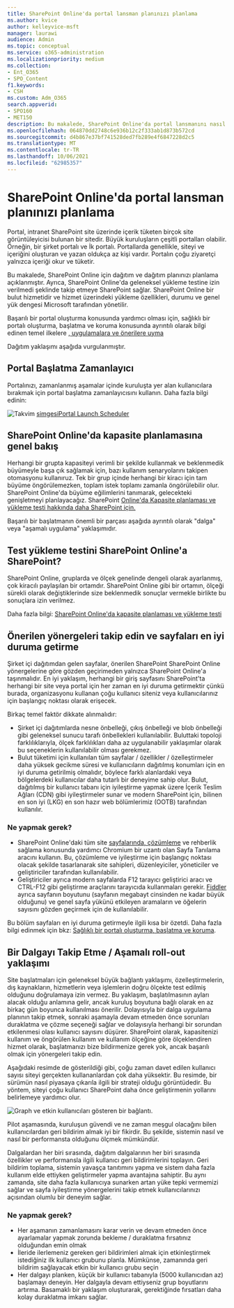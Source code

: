 ```yaml
---
title: SharePoint Online'da portal lansman planınızı planlama
ms.author: kvice
author: kelleyvice-msft
manager: laurawi
audience: Admin
ms.topic: conceptual
ms.service: o365-administration
ms.localizationpriority: medium
ms.collection:
- Ent_O365
- SPO_Content
f1.keywords:
- CSH
ms.custom: Adm_O365
search.appverid:
- SPO160
- MET150
description: Bu makalede, SharePoint Online'da portal lansmanını nasıl planlayabilirsiniz ve başarılı bir lansman için atılacak adımlar açıklanmıştır.
ms.openlocfilehash: 064870dd2748c6e936b12c2f333ab1d873b572cd
ms.sourcegitcommit: d4b867e37bf741528ded7fb289e4f6847228d2c5
ms.translationtype: MT
ms.contentlocale: tr-TR
ms.lasthandoff: 10/06/2021
ms.locfileid: "62985357"
---
```

# <a name="planning-your-portal-launch-roll-out-plan-in-sharepoint-online"></a>SharePoint Online'da portal lansman planınızı planlama

Portal, intranet SharePoint site üzerinde içerik tüketen birçok site görüntüleyicisi bulunan bir sitedir. Büyük kuruluşların çeşitli portalları olabilir. Örneğin, bir şirket portalı ve İk portalı. Portallarda genellikle, siteyi ve içeriğini oluşturan ve yazan oldukça az kişi vardır. Portalın çoğu ziyaretçi yalnızca içeriği okur ve tüketir.

Bu makalede, SharePoint Online için dağıtım ve dağıtım planınızı planlama açıklanmıştır. Ayrıca, SharePoint Online'da geleneksel yükleme testine izin verilmedi şeklinde takip etmeye SharePoint sağlar. SharePoint Online bir bulut hizmetidir ve hizmet üzerindeki yükleme özellikleri, durumu ve genel yük dengesi Microsoft tarafından yönetilir.

Başarılı bir portal oluşturma konusunda yardımcı olması için, sağlıklı bir portalı oluşturma, başlatma ve koruma konusunda ayrıntılı olarak bilgi edinen temel ilkelere [, uygulamalara ve önerilere uyma](/sharepoint/portal-health) 

Dağıtım yaklaşımı aşağıda vurgulanmıştır.

## <a name="portal-launch-scheduler"></a>Portal Başlatma Zamanlayıcı

Portalınızı, zamanlanmış aşamalar içinde kuruluşta yer alan kullanıcılara bırakmak için portal başlatma zamanlayıcısını kullanın. Daha fazla bilgi edinin: 

![Takvim](https://docs.microsoft.com/Office/media/icons/calendar.png "Portal başlatma zamanlayıcısı") [simgesiPortal Launch Scheduler](https://docs.microsoft.com/microsoft-365/enterprise/portallaunchscheduler)  



## <a name="overview-of-capacity-planning-in-sharepoint-online"></a>SharePoint Online'da kapasite planlamasına genel bakış
Herhangi bir grupta kapasiteyi verimli bir şekilde kullanmak ve beklenmedik büyümeyle başa çık sağlamak için, bazı kullanım senaryolarını takipen otomasyonu kullanıruz. Tek bir grup içinde herhangi bir kiracı için tam büyüme öngörülemezken, toplam istek toplamı zamanla öngörülebilir olur. SharePoint Online'da büyüme eğilimlerini tanımarak, gelecekteki genişletmeyi planlayacağız. SharePoint [Online'da Kapasite planlaması ve yükleme testi hakkında daha SharePoint için.](capacity-planning-and-load-testing-sharepoint-online.md)

Başarılı bir başlatmanın önemli bir parçası aşağıda ayrıntılı olarak "dalga" veya "aşamalı uygulama" yaklaşımıdır. 

## <a name="can-i-load-test-sharepoint-online"></a>Test yükleme testini SharePoint Online'a SharePoint?
SharePoint Online, gruplarda ve ölçek genelinde dengeli olarak ayarlanmış, çok kiracılı paylaşılan bir ortamdır. SharePoint Online gibi bir ortamın, ölçeği sürekli olarak değiştiklerinde size beklenmedik sonuçlar vermekle birlikte bu sonuçlara izin verilmez. 

Daha fazla bilgi: [SharePoint Online'da kapasite planlaması ve yükleme testi](capacity-planning-and-load-testing-sharepoint-online.md)

## <a name="optimize-pages-by-following-recommended-guidelines"></a>Önerilen yönergeleri takip edin ve sayfaları en iyi duruma getirme
Şirket içi dağıtımdan gelen sayfalar, önerilen SharePoint SharePoint Online yönergelerine göre gözden geçirimeden yalnızca SharePoint Online'a taşınmalıdır. En iyi yaklaşım, herhangi bir giriş sayfasını SharePoint'ta herhangi bir site veya portal için her zaman en iyi duruma getirmektir çünkü burada, organizasyonu kullanan çoğu kullanıcı siteniz veya kullanıcılarınız için başlangıç noktası olarak erişecek.

Birkaç temel faktör dikkate alınmalıdır:
- Şirket içi dağıtımlarda nesne önbelleği, çıkış önbelleği ve blob önbelleği gibi geleneksel sunucu tarafı önbellekleri kullanılabilir. Buluttaki topoloji farklılıklarıyla, ölçek farklılıkları daha az uygulanabilir yaklaşımlar olarak bu seçeneklerin kullanılabilir olması gerekmez.
- Bulut tüketimi için kullanılan tüm sayfalar / özellikler / özelleştirmeler daha yüksek gecikme süresi ve kullanıcıların dağıtılmış konumları için en iyi duruma getirilmiş olmalıdır, böylece farklı alanlardaki veya bölgelerdeki kullanıcılar daha tutarlı bir deneyime sahip olur. Bulut, dağıtılmış bir kullanıcı tabanı için iyileştirme yapmak üzere İçerik Teslim Ağları (CDN) gibi iyileştirmeler sunar ve modern SharePoint için, bilinen en son iyi (LKG) en son hazır web bölümlerimiz (OOTB) tarafından kullanılır.

### <a name="what-to-do"></a>Ne yapmak gerek?
 - SharePoint Online'daki tüm site [sayfalarında, çözümleme](./page-diagnostics-for-spo.md) ve rehberlik sağlama konusunda yardımcı Chromium bir uzantı olan Sayfa Tanılama aracını kullanın. Bu, çözümleme ve iyileştirme için başlangıç noktası olacak şekilde tasarlanarak site sahipleri, düzenleyiciler, yöneticiler ve geliştiriciler tarafından kullanılabilir.
 - Geliştiriciler ayrıca modern sayfalarda F12 tarayıcı geliştirici aracı ve CTRL-F12 gibi geliştirme araçlarını tarayıcıda kullanmaları gerekir. [Fiddler](https://www.telerik.com/download/fiddler) ayrıca sayfanın boyutunu (sayfanın megabayt cinsinden ne kadar büyük olduğunu) ve genel sayfa yükünü etkileyen aramaların ve öğelerin sayısını gözden geçirmek için de kullanılabilir. 

Bu bölüm sayfaları en iyi duruma getirmeyle ilgili kısa bir özetdi.  Daha fazla bilgi edinmek için bkz:  [Sağlıklı bir portalı oluşturma, başlatma ve koruma](/sharepoint/portal-health).

## <a name="follow-a-wave--phased-roll-out-approach"></a>Bir Dalgayı Takip Etme / Aşamalı roll-out yaklaşımı
Site başlatmaları için geleneksel büyük bağlantı yaklaşımı, özelleştirmelerin, dış kaynakların, hizmetlerin veya işlemlerin doğru ölçekte test edilmiş olduğunu doğrulamaya izin vermez. Bu yaklaşım, başlatılmasının ayları alacak olduğu anlamına gelir, ancak kuruluş boyutuna bağlı olarak en az birkaç gün boyunca kullanılması önerilir. Dolayısıyla bir dalga uygulama planının takip etmek, sonraki aşamayla devam etmeden önce sorunları duraklatma ve çözme seçeneği sağlar ve dolayısıyla herhangi bir sorundan etkilenmesi olası kullanıcı sayısını düşürer. SharePoint olarak, kapasitenizi kullanım ve öngörülen kullanım ve kullanım ölçeğine göre ölçeklendiren hizmet olarak, başlatmanızı bize bildirmenize gerek yok, ancak başarılı olmak için yönergeleri takip edin.
  
Aşağıdaki resimde de gösterildiği gibi, çoğu zaman davet edilen kullanıcı sayısı siteyi gerçekten kullananlardan çok daha yüksektir. Bu resimde, bir sürümün nasıl piyasaya çıkarıla ilgili bir strateji olduğu görüntüdedir. Bu yöntem, siteyi çoğu kullanıcı SharePoint daha önce geliştirmenin yollarını belirlemeye yardımcı olur.
  
![Graph ve etkin kullanıcıları gösteren bir bağlantı.](../media/0bc14a20-9420-4986-b9b9-fbcd2c6e0fb9.png)
  
Pilot aşamasında, kuruluşun güvendi ve ne zaman meşgul olacağını bilen kullanıcılardan geri bildirim almak iyi bir fikirdir. Bu şekilde, sistemin nasıl ve nasıl bir performansta olduğunu ölçmek mümkündür.
  
Dalgalardan her biri sırasında, dağıtım dalgalarının her biri sırasında özellikler ve performansla ilgili kullanıcı geri bildirimlerini toplayın. Geri bildirim toplama, sistemin yavaşça tanıtımını yapma ve sistem daha fazla kullanım elde ettiyken geliştirmeler yapma avantajına sahiptir. Bu aynı zamanda, site daha fazla kullanıcıya sunarken artan yüke tepki vermemizi sağlar ve sayfa iyileştirme yönergelerini takip etmek kullanıcılarınızı açısından olumlu bir deneyim sağlar.

### <a name="what-to-do"></a>Ne yapmak gerek?
- Her aşamanın zamanlamasını karar verin ve devam etmeden önce ayarlamalar yapmak zorunda bekleme / duraklatma fırsatınız olduğundan emin olmak
- İleride ilerlemeniz gereken geri bildirimleri almak için etkinleştirmek istediğiniz ilk kullanıcı grubunu planla.  Mümkünse, zamanında geri bildirim sağlayacak etkin bir kullanıcı grubu seçin
- Her dalgayı planken, küçük bir kullanıcı tabanıyla (5000 kullanıcıdan az) başlamayı deneyin. Her dalgayla devam ettiyseniz grup boyutlarını artırma. Basamaklı bir yaklaşım oluşturarak, gerektiğinde fırsatları daha kolay duraklatma imkanı sağlar.